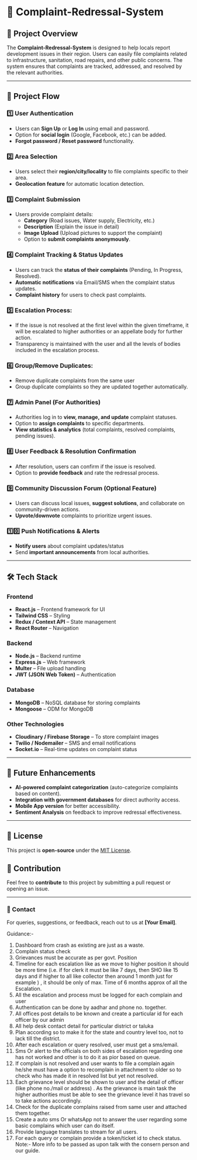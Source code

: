 # 📌 Complaint-Redressal-System

## 📝 Project Overview
The **Complaint-Redressal-System** is designed to help locals report development issues in their region. Users can easily file complaints related to infrastructure, sanitation, road repairs, and other public concerns. The system ensures that complaints are tracked, addressed, and resolved by the relevant authorities.

---

## 🚀 Project Flow

### 1️⃣ User Authentication
- Users can **Sign Up** or **Log In** using email and password.
- Option for **social login** (Google, Facebook, etc.) can be added.
- **Forgot password / Reset password** functionality.

### 2️⃣ Area Selection
- Users select their **region/city/locality** to file complaints specific to their area.
- **Geolocation feature** for automatic location detection.

### 3️⃣ Complaint Submission
- Users provide complaint details:
  - **Category** (Road issues, Water supply, Electricity, etc.)
  - **Description** (Explain the issue in detail)
  - **Image Upload** (Upload pictures to support the complaint)
  - Option to **submit complaints anonymously**.

### 4️⃣ Complaint Tracking & Status Updates
- Users can track the **status of their complaints** (Pending, In Progress, Resolved).
- **Automatic notifications** via Email/SMS when the complaint status updates.
- **Complaint history** for users to check past complaints.

### 5️⃣ Escalation Process:
- If the issue is not resolved at the first level within the given timeframe, it will be escalated to higher authorities or an appellate body for further action.
- Transparency is maintained with the user and all the levels of bodies included in the escalation process.

### 6️⃣ Group/Remove Duplicates:
- Remove duplicate complaints from the same user
- Group duplicate complaints so they are updated together automatically. 

### 7️⃣ Admin Panel (For Authorities)
- Authorities log in to **view, manage, and update** complaint statuses.
- Option to **assign complaints** to specific departments.
- **View statistics & analytics** (total complaints, resolved complaints, pending issues).

### 8️⃣ User Feedback & Resolution Confirmation
- After resolution, users can confirm if the issue is resolved.
- Option to **provide feedback** and rate the redressal process.

### 9️⃣ Community Discussion Forum (Optional Feature)
- Users can discuss local issues, **suggest solutions**, and collaborate on community-driven actions.
- **Upvote/downvote** complaints to prioritize urgent issues.

### 1️⃣0️⃣ Push Notifications & Alerts
- **Notify users** about complaint updates/status
- Send **important announcements** from local authorities.

---

## 🛠️ Tech Stack

### **Frontend**
- **React.js** – Frontend framework for UI
- **Tailwind CSS** – Styling
- **Redux / Context API** – State management
- **React Router** – Navigation

### **Backend**
- **Node.js** – Backend runtime
- **Express.js** – Web framework
- **Multer** – File upload handling
- **JWT (JSON Web Token)** – Authentication

### **Database**
- **MongoDB** – NoSQL database for storing complaints
- **Mongoose** – ODM for MongoDB

### **Other Technologies**
- **Cloudinary / Firebase Storage** – To store complaint images
- **Twilio / Nodemailer** – SMS and email notifications
- **Socket.io** – Real-time updates on complaint status

---

## 🎯 Future Enhancements
- **AI-powered complaint categorization** (auto-categorize complaints based on content).
- **Integration with government databases** for direct authority access.
- **Mobile App version** for better accessibility.
- **Sentiment Analysis** on feedback to improve redressal effectiveness.

---

## 📜 License
This project is **open-source** under the [MIT License](LICENSE).

## 🤝 Contribution
Feel free to **contribute** to this project by submitting a pull request or opening an issue.

---

### 📩 Contact
For queries, suggestions, or feedback, reach out to us at **[Your Email]**.

Guidance:-
1. Dashboard from crash as existing are just as a waste. 
2. Complain status check
3. Grievances must be accurate as per govt. Position 
4. Timeline for each escalation like as we move to higher position it should be more time (i.e. if for clerk it must be like 7 days, then SHO like 15 days and if higher to all like collector then around 1 month just for example ) , it should be only of max. Time of 6 months approx of all the Escalation. 
5. All the escalation and process must be logged for each complain and user 
6. Authentication can be done by aadhar and phone no. together. 
7. All offices post details to be known and create a particular id for each officer by our admin 
8. All help desk contact detail for particular district or taluka
9. Plan according so to make it for the state and country level too, not to lack till the district. 
10. After each escalation or query resolved, user must get a sms/email. 
11. Sms Or alert to the officials on both sides of escalation regarding one has not worked and other is to do it as pior based on queue. 
12. If complain is not resolved and user wants to file a complain again he/she must have a option to recomplain in attachment to older so to check who has made it in resolved list but yet not resolved. 
13. Each grievance level should be shown to user and the detail of officer (like phone no./mail or address) .  As the grievance is main task the higher authorities must be able to see the grievance level it has travel so to take actions accordingly. 
14. Check for the duplicate complains raised from same user and attached them together. 
15. Create a auto sms Or whatsApp not to answer the user regarding some basic complains which user can do itself. 
16. Provide language translates to stream for all users. 
17. For each query or complain provide a token/ticket id to check status. 
Note:- More info to be passed as upon talk with the consern person and our guide. 
